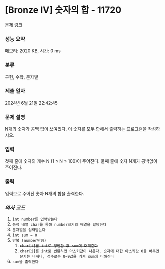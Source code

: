 # [Bronze IV] 숫자의 합 - 11720 

[문제 링크](https://www.acmicpc.net/problem/11720) 

### 성능 요약

메모리: 2020 KB, 시간: 0 ms

### 분류

구현, 수학, 문자열

### 제출 일자

2024년 6월 21일 22:42:45

### 문제 설명

<p>N개의 숫자가 공백 없이 쓰여있다. 이 숫자를 모두 합해서 출력하는 프로그램을 작성하시오.</p>

### 입력 

 <p>첫째 줄에 숫자의 개수 N (1 ≤ N ≤ 100)이 주어진다. 둘째 줄에 숫자 N개가 공백없이 주어진다.</p>

### 출력 

 <p>입력으로 주어진 숫자 N개의 합을 출력한다.</p>

### ***의사 코드***
1. `int number를 입력받는다`
2. `동적 배열 char를 통해 number크기의 배열을 할당한다`
3. `문자열을 입력받는다`
4. `int sum = 0`
5. `반복 (number만큼)`
	1. ~~`char[i]를 int로 형변환 후 sum에 더해준다`~~ 
	2. `char[i]를 int로 변환하면 아스키값이 나온다. 숫자에 대한 아스키값 0을 빼주면 문자는 바뀌나, 정수로는 0~9값을 가져 sum에 더해진다`
6. `sum을 출력한다`
